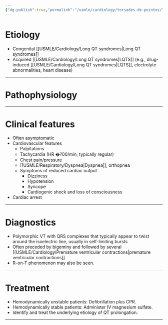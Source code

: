 ```yaml
---
{"dg-publish":true,"permalink":"/usmle/cardiology/torsades-de-pointes/"}
---
```


# Etiology
- Congenital [[USMLE/Cardiology/Long QT syndromes\|Long QT syndromes]]
- Acquired [[USMLE/Cardiology/Long QT syndromes\|LQTS]] (e.g., drug-induced [[USMLE/Cardiology/Long QT syndromes\|LQTS]], electrolyte abnormalities, heart disease)

---
# Pathophysiology

---
# Clinical features
- Often asymptomatic
- Cardiovascular features
	- Palpitations
	- Tachycardia (HR �?00/min; typically regular)
	- Chest pain/pressure 
	- [[USMLE/Respiratory/Dyspnea\|Dyspnea]], orthopnea
	- Symptoms of reduced cardiac output
		- Dizziness
		- Hypotension
		- Syncope 
		- Cardiogenic shock and loss of consciousness
- Cardiac arrest

---
# Diagnostics
- Polymorphic VT with QRS complexes that typically appear to twist around the isoelectric line, usually in self-limiting bursts
- Often preceded by bigeminy and followed by several [[USMLE/Cardiology/Premature ventricular contractions\|premature ventricular contractions]]
- R-on-T phenomenon may also be seen.

---
# Treatment
- Hemodynamically unstable patients: Defibrillation plus CPR. 
- Hemodynamically stable patients: Administer IV magnesium sulfate. 
- Identify and treat the underlying etiology of QT prolongation.

---

